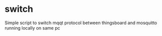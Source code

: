 # switch
Simple script to switch mqqt protocol between thingsboard and mosquitto running locally on same pc
